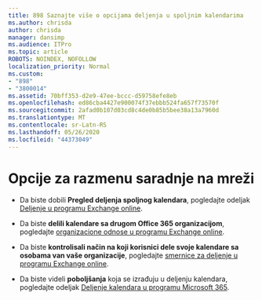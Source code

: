 ```yaml
---
title: 898 Saznajte više o opcijama deljenja u spoljnim kalendarima
ms.author: chrisda
author: chrisda
manager: dansimp
ms.audience: ITPro
ms.topic: article
ROBOTS: NOINDEX, NOFOLLOW
localization_priority: Normal
ms.custom:
- "898"
- "3800014"
ms.assetid: 70bff353-d2e9-47ee-bccc-d59758efe8eb
ms.openlocfilehash: ed86cba4427e900074f37ebbb524fa657f73570f
ms.sourcegitcommit: 2afad0b107d03cd8c4de0b85b5bee38a13a7960d
ms.translationtype: MT
ms.contentlocale: sr-Latn-RS
ms.lasthandoff: 05/26/2020
ms.locfileid: "44373049"
---
```

# <a name="exchange-online-collaboration-options"></a>Opcije za razmenu saradnje na mreži

- Da biste dobili **Pregled deljenja spoljnog kalendara**, pogledajte odeljak [Deljenje u programu Exchange online](https://technet.microsoft.com/library/jj916670%28v=exchg.150%29.aspx).

- Da biste **delili kalendare sa drugom Office 365 organizacijom**, pogledajte [organizacione odnose u programu Exchange online](https://technet.microsoft.com/library/jj916658%28v=exchg.150%29.aspx).

- Da biste **kontrolisali način na koji korisnici dele svoje kalendare sa osobama van vaše organizacije**, pogledajte [smernice za deljenje u programu Exchange online](https://technet.microsoft.com/library/jj916673%28v=exchg.150%29.aspx).

- Da biste videli **poboljšanja** koja se izrađuju u deljenju kalendara, pogledajte odeljak [Deljenje kalendara u programu Microsoft 365](https://support.office.com/article/calendar-sharing-in-microsoft-365-b576ecc3-0945-4d75-85f1-5efafb8a37b4).
